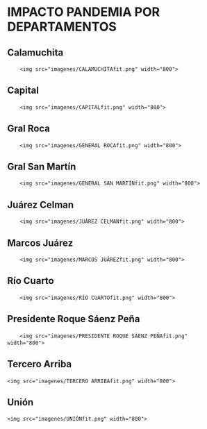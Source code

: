 <h1> IMPACTO PANDEMIA POR DEPARTAMENTOS </h1>

<h2>Calamuchita</h2>

        <img src="imagenes/CALAMUCHITAfit.png" width="800">

<h2>Capital</h2>

        <img src="imagenes/CAPITALfit.png" width="800">

<h2>Gral Roca</h2>

        <img src="imagenes/GENERAL ROCAfit.png" width="800">

<h2>Gral San Martín</h2>

        <img src="imagenes/GENERAL SAN MARTÍNfit.png" width="800">

<h2>Juárez Celman</h2>

        <img src="imagenes/JUÁREZ CELMANfit.png" width="800">

<h2>Marcos Juárez</h2>

        <img src="imagenes/MARCOS JUÁREZfit.png" width="800">

<h2>Río Cuarto</h2>

        <img src="imagenes/RÍO CUARTOfit.png" width="800">

<h2>Presidente Roque Sáenz Peña</h2>

        <img src="imagenes/PRESIDENTE ROQUE SÁENZ PEÑAfit.png" width="800">

<h2>Tercero Arriba</h2>

    <img src="imagenes/TERCERO ARRIBAfit.png" width="800">

<h2>Unión</h2>

    <img src="imagenes/UNIÓNfit.png" width="800">
